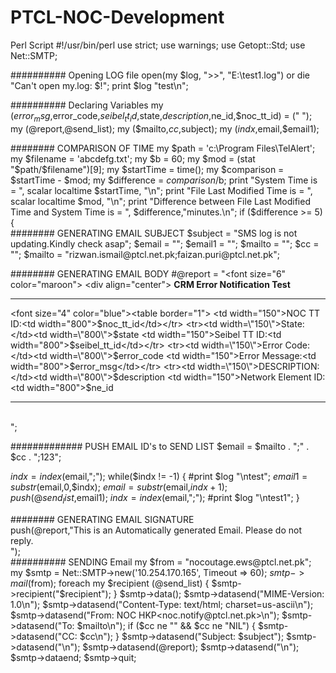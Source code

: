 # PTCL-NOC-Development
Perl Script
#!/usr/bin/perl
use strict;
use warnings;
use Getopt::Std;
use Net::SMTP;


##########	Opening LOG file
open(my $log, ">>", "E:\\test1.log") or die "Can't open my.log: $!";
print $log "test\n";

##########	Declaring Variables	
my ($error_msg,$error_code,$seibel_tt_id,$state,$description,$ne_id,$noc_tt_id) = (" "); 
my (@report,@send_list);
my ($mailto,$cc,$subject);
my ($indx,$email,$email1);


########        COMPARISON OF TIME
my $path = 'c:\\Program Files\\TelAlert';
my $filename = 'abcdefg.txt';
my $b = 60;
my $mod = (stat "$path/$filename")[9];
my $startTime = time();
my $comparison = $startTime - $mod;
my $difference = $comparison/$b;
print "System Time is = ", scalar localtime $startTime, "\n";
print "File Last Modified Time is = ", scalar localtime $mod, "\n";
print "Difference between File Last Modified Time and System Time is = ", $difference,"minutes.\n";
if ($difference >= 5) 
{	
########	GENERATING EMAIL SUBJECT
$subject	= "SMS log is not updating.Kindly check asap";
$email   = "";
$email1  = "";
$mailto  = "";
$cc      = "";
$mailto = "rizwan.ismail\@ptcl.net.pk;faizan.puri\@ptcl.net.pk";


########	GENERATING EMAIL BODY
#@report = "<font size=\"6\" color=\"maroon\"> <div align=\"center\">  <b> CRM Error Notification Test</b> </font> </div><hr /><font size=\"4\" color=\"blue\"><b></b></font><table border=\"1\"> <tr><td width=\"150\">NOC TT ID:</td><td width=\"800\">$noc_tt_id</td></tr> <tr><td width=\"150\">State:</td><td width=\"800\">$state</td></tr> <tr><td width=\"150\">Seibel TT ID:</td><td width=\"800\">$seibel_tt_id</td></tr> <tr><td width=\"150\">Error Code:</td><td width=\"800\">$error_code</td></tr> <tr><td width=\"150\">Error Message:</td><td width=\"800\">$error_msg</td></tr> <tr><td width=\"150\">DESCRIPTION:</td><td width=\"800\">$description</td></tr> <tr><td width=\"150\">Network Element ID:</td><td width=\"800\">$ne_id</td></tr> </table><hr /><br />";			

#############	PUSH EMAIL ID's to SEND LIST
$email	=	$mailto . ";" . $cc . ";123";


$indx = index($email,";");
while($indx != -1)
{
#print $log "\ntest";
	$email1	=	substr($email,0,$indx);
	$email = substr($email,$indx+1);
	push(@send_list,$email1);
	$indx = index($email,";");
#print $log "\ntest1";
}



########	GENERATING EMAIL SIGNATURE					
	push(@report,"<font>This is an Automatically generated Email. Please do not reply.</font><br />");	
	##########	SENDING Email
	my $from = "nocoutage.ews\@ptcl.net.pk";
	my $smtp = Net::SMTP->new('10.254.170.165', Timeout => 60);
	$smtp->mail($from);
	foreach my $recipient (@send_list)
	{
		$smtp->recipient("$recipient");	
	}
	$smtp->data();
	$smtp->datasend("MIME-Version: 1.0\n");
	$smtp->datasend("Content-Type: text/html; charset=us-ascii\n");
	$smtp->datasend("From: NOC HKP<noc.notify\@ptcl.net.pk>\n");
	$smtp->datasend("To: $mailto\n");
	if ($cc ne "" && $cc ne "NIL")	{	$smtp->datasend("CC: $cc\n");		}
	$smtp->datasend("Subject: $subject");
	$smtp->datasend("\n");
	$smtp->datasend(@report);
	$smtp->datasend("\n");
	$smtp->dataend;
	$smtp->quit; 
